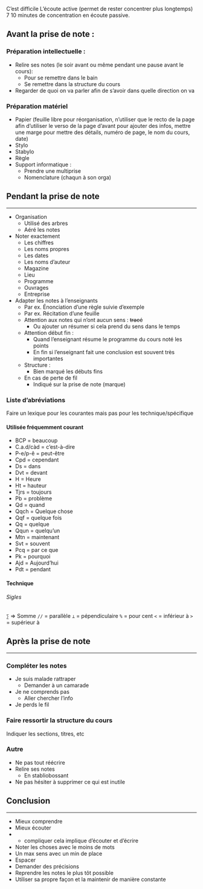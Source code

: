 C’est difficile
L’écoute active (permet de rester concentrer plus longtemps) 7 10 minutes de concentration en écoute passive.
## Avant la prise de note :
### Préparation intellectuelle :
- Relire ses notes (le soir avant ou même pendant une pause avant le cours):
	- Pour se remettre dans le bain
	- Se remettre dans la structure du cours
- Regarder de quoi on va parler afin de s’avoir dans quelle direction on va
### Préparation matériel
- Papier (feuille libre pour réorganisation, n’utiliser que le recto de la page afin d’utiliser le verso de la page d’avant pour ajouter des infos, mettre une marge pour mettre des détails, numéro de page, le nom du cours, date)
- Stylo
- Stabylo
- Règle
- Support informatique :
	- Prendre une multiprise
	- Nomenclature (chaqun à son orga)
## Pendant la prise de note
---
- Organisation
	- Utilisé des arbres
	- Aéré les notes
- Noter exactement
	- Les chiffres
	- Les noms propres
	- Les dates
	- Les noms d’auteur
	- Magazine
	- Lieu
	- Programme
	- Ouvrages
	- Entreprise
- Adapter les notes à l’enseignants
	- Par ex. Énonciation d’une règle suivie d’exemple
	- Par ex. Récitation d’une feuille
	- Attention aux notes qui n’ont aucun sens : ~~tracé~~
		- Ou ajouter un résumer si cela prend du sens dans le temps
	- Attention début fin :
		- Quand l’enseignant résume le programme du cours noté les points
		- En fin si l’enseignant fait une conclusion est souvent très importantes
	- Structure :
		- Bien marqué les débuts fins
	- En cas de perte de fil
		- Indiqué sur la prise de note (marque)
### Liste d’abréviations
Faire un lexique pour les courantes mais pas pour les technique/spécifique
#### Utilisée fréquemment courant
- BCP = beaucoup
- C.a.d/càd = c’est-à-dire
- P-e/p-ê = peut-être
- Cpd = cependant
- Ds = dans
- Dvt = devant
- H = Heure
- Ht = hauteur
- Tjrs = toujours
- Pb = problème
- Qd = quand
- Qqch = Quelque chose
- Qqf = quelque fois
- Qq = quelque
- Qqun = quelqu’un
- Mtn = maintenant
- Svt = souvent
- Pcq = par ce que
- Pk = pourquoi
- Ajd = Aujourd’hui
- Pdt = pendant
#### Technique
###### Sigles
`∑` => Somme
`//` = parallèle
`⊥` = pépendiculaire
`%` = pour cent
`<` = inférieur à
`>` = supérieur à
## Après la prise de note
---
### Compléter les notes
- Je suis malade rattraper
	- Demander à un camarade
- Je ne comprends pas
	- Aller chercher l’info
- Je perds le fil
### Faire ressortir la structure du cours
Indiquer les sections, titres, etc
### Autre
- Ne pas tout réécrire
- Relire ses notes
	- En stabliobossant
- Ne pas hésiter à supprimer ce qui est inutile
## Conclusion
---
- Mieux comprendre
- Mieux écouter
- + compliquer cela implique d’écouter et d’écrire
- Noter les choses avec le moins de mots
- Un max sens avec un min de place
- Espacer
- Demander des précisions
- Reprendre les notes le plus tôt possible
- Utiliser sa propre façon et la maintenir de manière constante
